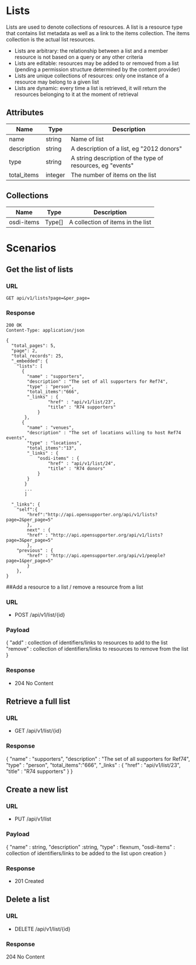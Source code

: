 # Lists 
Lists are used to denote collections of resources. A list is a resource type that contains list metadata as well as a link to the items collection. The items collection is the actual list resources.

* Lists are arbitrary: the relationship between a list and a member resource is not based on a query or any other criteria
* Lists are editable: resources may be added to or removed from a list (pending a permission structure determined by the content provider)
* Lists are unique collections of resources: only one instance of a resource may belong to a given list
* Lists are dynamic: every time a list is retrieved, it will return the resources belonging to it at the moment of retrieval

## Attributes

| Name          | Type      | Description
|---------------|-----------|--------------
|name			|string     |Name of list
|description	|string     |A description of a list, eg "2012 donors"
|type	        |string     |A string description of the type of resources, eg "events"
|total_items	|integer    |The number of items on the list

## Collections
| Name         	| Type      | Description
|---------------|-----------|--------------
| osdi-items	| Type[]    |A collection of items in the list 

# Scenarios
## Get the list of lists
### URL
    GET api/v1/lists?page=&per_page=
### Response
    200 OK
    Content-Type: application/json

    {
      "total_pages": 5,
      "page": 2,
      "total_records": 25,
      "_embedded": {
        "lists": [
          {
			"name" : "supporters",
			"description" : "The set of all supporters for Ref74",
			"type" : "person",
			"total_items":"666",
			"_links" : {
					"href" : "api/v1/list/23",
					"title" : "R74 supporters"
				}
		   },
          {
			"name" : "venues",
			"description" : "The set of locations willing to host Ref74 events",
			"type" : "locations",
			"total_items":"13",
			"_links" : {
				"osdi-items" : {
					"href" : "api/v1/list/24",
					"title" : "R74 donors"
				}
			}
		   }
		   ...
		   ]

      "_links": {
        "self":{
        	"href":"http://api.opensupporter.org/api/v1/lists?page=2&per_page=5"
        	},
        	next" : {
            "href" : "http://api.opensupporter.org/api/v1/lists?page=3&per_page=5"
            },
        "previous" : {
            "href" : "http://api.opensupporter.org/api/v1/people?page=1&per_page=5"
            }
        },
    }

##Add a resource to a list / remove a resource from a list
### URL
* POST /api/v1/list/{id}
### Payload
{
	"add" :	collection of identifiers/links to resources to add to the list
	"remove" :	collection of identifiers/links to resources to remove from the list
}

### Response
* 204 No Content
	
## Retrieve a full list
### URL
* GET /api/v1/list/{id}
### Response
{
	"name" : "supporters",
	"description" : "The set of all supporters for Ref74",
	"type" : "person",
	"total_items":"666",
	"_links" : {
		"href" : "api/v1/list/23",
		"title" : "R74 supporters"
	}
}

## Create a new list
### URL
* PUT /api/v1/list
### Payload
{
	"name" : string,
	"description" :string,
	"type" : flexnum,
	"osdi-items" : collection of identifiers/links to be added to the list upon creation
}
### Response
* 201 Created
	
## Delete a list
### URL
* DELETE /api/v1/list/{id}
### Response
204 No Content
